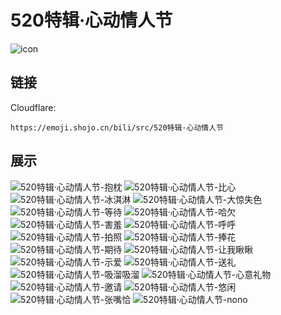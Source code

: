 # 520特辑·心动情人节
![icon](https://emoji.shojo.cn/bili/src/520特辑·心动情人节/icon.png)
## 链接
Cloudflare:
```
https://emoji.shojo.cn/bili/src/520特辑·心动情人节
```
## 展示
![520特辑·心动情人节-抱枕](https://emoji.shojo.cn/bili/src/520特辑·心动情人节/520特辑·心动情人节-抱枕.png)
![520特辑·心动情人节-比心](https://emoji.shojo.cn/bili/src/520特辑·心动情人节/520特辑·心动情人节-比心.png)
![520特辑·心动情人节-冰淇淋](https://emoji.shojo.cn/bili/src/520特辑·心动情人节/520特辑·心动情人节-冰淇淋.png)
![520特辑·心动情人节-大惊失色](https://emoji.shojo.cn/bili/src/520特辑·心动情人节/520特辑·心动情人节-大惊失色.png)
![520特辑·心动情人节-等待](https://emoji.shojo.cn/bili/src/520特辑·心动情人节/520特辑·心动情人节-等待.png)
![520特辑·心动情人节-哈欠](https://emoji.shojo.cn/bili/src/520特辑·心动情人节/520特辑·心动情人节-哈欠.png)
![520特辑·心动情人节-害羞](https://emoji.shojo.cn/bili/src/520特辑·心动情人节/520特辑·心动情人节-害羞.png)
![520特辑·心动情人节-呼呼](https://emoji.shojo.cn/bili/src/520特辑·心动情人节/520特辑·心动情人节-呼呼.png)
![520特辑·心动情人节-拍照](https://emoji.shojo.cn/bili/src/520特辑·心动情人节/520特辑·心动情人节-拍照.png)
![520特辑·心动情人节-捧花](https://emoji.shojo.cn/bili/src/520特辑·心动情人节/520特辑·心动情人节-捧花.png)
![520特辑·心动情人节-期待](https://emoji.shojo.cn/bili/src/520特辑·心动情人节/520特辑·心动情人节-期待.png)
![520特辑·心动情人节-让我瞅瞅](https://emoji.shojo.cn/bili/src/520特辑·心动情人节/520特辑·心动情人节-让我瞅瞅.png)
![520特辑·心动情人节-示爱](https://emoji.shojo.cn/bili/src/520特辑·心动情人节/520特辑·心动情人节-示爱.png)
![520特辑·心动情人节-送礼](https://emoji.shojo.cn/bili/src/520特辑·心动情人节/520特辑·心动情人节-送礼.png)
![520特辑·心动情人节-吸溜吸溜](https://emoji.shojo.cn/bili/src/520特辑·心动情人节/520特辑·心动情人节-吸溜吸溜.png)
![520特辑·心动情人节-心意礼物](https://emoji.shojo.cn/bili/src/520特辑·心动情人节/520特辑·心动情人节-心意礼物.png)
![520特辑·心动情人节-邀请](https://emoji.shojo.cn/bili/src/520特辑·心动情人节/520特辑·心动情人节-邀请.png)
![520特辑·心动情人节-悠闲](https://emoji.shojo.cn/bili/src/520特辑·心动情人节/520特辑·心动情人节-悠闲.png)
![520特辑·心动情人节-张嘴恰](https://emoji.shojo.cn/bili/src/520特辑·心动情人节/520特辑·心动情人节-张嘴恰.png)
![520特辑·心动情人节-nono](https://emoji.shojo.cn/bili/src/520特辑·心动情人节/520特辑·心动情人节-nono.png)
